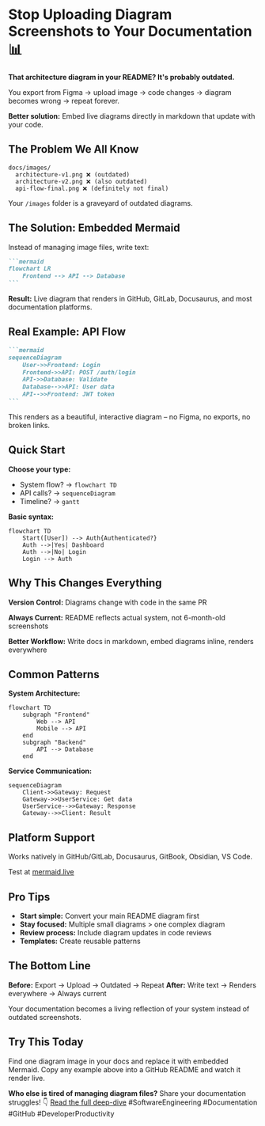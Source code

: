 # Stop Uploading Diagram Screenshots to Your Documentation 📊

**That architecture diagram in your README? It's probably outdated.** 

You export from Figma → upload image → code changes → diagram becomes wrong → repeat forever.

**Better solution:** Embed live diagrams directly in markdown that update with your code.
<!--truncate-->
## The Problem We All Know

```
docs/images/
  architecture-v1.png ❌ (outdated)
  architecture-v2.png ❌ (also outdated) 
  api-flow-final.png ❌ (definitely not final)
```

Your `/images` folder is a graveyard of outdated diagrams.

## The Solution: Embedded Mermaid

Instead of managing image files, write text:

````markdown
```mermaid
flowchart LR
    Frontend --> API --> Database
```
````

**Result:** Live diagram that renders in GitHub, GitLab, Docusaurus, and most documentation platforms.

## Real Example: API Flow

````markdown
```mermaid
sequenceDiagram
    User->>Frontend: Login
    Frontend->>API: POST /auth/login
    API->>Database: Validate
    Database-->>API: User data
    API-->>Frontend: JWT token
```
````

This renders as a beautiful, interactive diagram – no Figma, no exports, no broken links.

## Quick Start

**Choose your type:**
- System flow? → `flowchart TD`
- API calls? → `sequenceDiagram`
- Timeline? → `gantt`

**Basic syntax:**
```mermaid
flowchart TD
    Start([User]) --> Auth{Authenticated?}
    Auth -->|Yes| Dashboard
    Auth -->|No| Login
    Login --> Auth
```

## Why This Changes Everything

**Version Control:** Diagrams change with code in the same PR

**Always Current:** README reflects actual system, not 6-month-old screenshots

**Better Workflow:** Write docs in markdown, embed diagrams inline, renders everywhere

## Common Patterns

**System Architecture:**
```mermaid
flowchart TD
    subgraph "Frontend"
        Web --> API
        Mobile --> API
    end
    subgraph "Backend"
        API --> Database
    end
```

**Service Communication:**
```mermaid
sequenceDiagram
    Client->>Gateway: Request
    Gateway->>UserService: Get data
    UserService-->>Gateway: Response
    Gateway-->>Client: Result
```

## Platform Support

Works natively in GitHub/GitLab, Docusaurus, GitBook, Obsidian, VS Code.

Test at [mermaid.live](https://mermaid.live)

## Pro Tips

- **Start simple:** Convert your main README diagram first
- **Stay focused:** Multiple small diagrams > one complex diagram  
- **Review process:** Include diagram updates in code reviews
- **Templates:** Create reusable patterns

## The Bottom Line

**Before:** Export → Upload → Outdated → Repeat
**After:** Write text → Renders everywhere → Always current

Your documentation becomes a living reflection of your system instead of outdated screenshots.

## Try This Today

Find one diagram image in your docs and replace it with embedded Mermaid. Copy any example above into a GitHub README and watch it render live.

**Who else is tired of managing diagram files?** Share your documentation struggles! 👇
[Read the full deep-dive](https://wiseagent.github.io/blogs/docs/mermaid-guide)
 #SoftwareEngineering #Documentation #GitHub #DeveloperProductivity